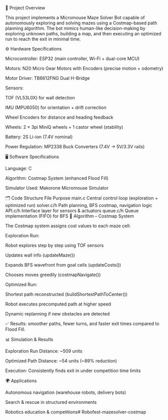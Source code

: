 📌 Project Overview

This project implements a Micromouse Maze Solver Bot capable of autonomously exploring and solving mazes using a Costmap-based path planning algorithm.
The bot mimics human-like decision-making by exploring unknown paths, building a map, and then executing an optimized run to reach the exit in minimal time.

⚙️ Hardware Specifications

Microcontroller: ESP32 (main controller, Wi-Fi + dual-core MCU)

Motors: N20 Micro Gear Motors with Encoders (precise motion + odometry)

Motor Driver: TB6612FNG Dual H-Bridge

Sensors:

TOF (VL53L0X) for wall detection

IMU (MPU6050) for orientation + drift correction

Wheel Encoders for distance and heading feedback

Wheels: 2 × 3pi MiniQ wheels + 1 castor wheel (stability)

Battery: 2S Li-ion (7.4V nominal)

Power Regulation: MP2338 Buck Converters (7.4V → 5V/3.3V rails)

🖥️ Software Specifications

Language: C

Algorithm: Costmap System (enhanced Flood Fill)

Simulator Used: Makorone Micromouse Simulator

🗂 Code Structure
File	Purpose
main.c	Central control loop (exploration + optimized run)
solver.c/h	Path planning, BFS costmap, navigation logic
API.c/h	Interface layer for sensors & actuators
queue.c/h	Queue implementation (FIFO) for BFS
🧠 Algorithm – Costmap System

The Costmap system assigns cost values to each maze cell:

Exploration Run:

Robot explores step by step using TOF sensors

Updates wall info (updateMaze())

Expands BFS wavefront from goal cells (updateCosts())

Chooses moves greedily (costmapNavigate())

Optimized Run:

Shortest path reconstructed (buildShortestPathToCenter())

Robot executes precomputed path at higher speed

Dynamic replanning if new obstacles are detected

✅ Results: smoother paths, fewer turns, and faster exit times compared to Flood Fill.

📊 Simulation & Results

Exploration Run Distance: ~509 units

Optimized Path Distance: ~54 units (~89% reduction)

Execution: Consistently finds exit in under competition time limits

🌍 Applications

Autonomous navigation (warehouse robots, delivery bots)

Search & rescue in structured environments

Robotics education & competitions#   R o b o f e s t - m a z e s o l v e r - c o s t m a p  
 